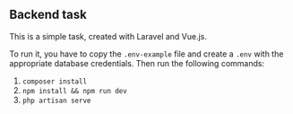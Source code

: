 ## Backend task

This is a simple task, created with Laravel and Vue.js.

To run it, you have to copy the `.env-example` file and create a `.env` with the appropriate database credentials. Then run the following commands:

1. `composer install`
2. `npm install && npm run dev`
3. `php artisan serve`